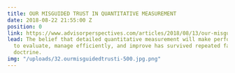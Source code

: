 ```yaml
---
title: OUR MISGUIDED TRUST IN QUANTITATIVE MEASUREMENT
date: 2018-08-22 21:55:00 Z
position: 0
link: https://www.advisorperspectives.com/articles/2018/08/13/our-misguided-trust-in-quantitative-measurement?bt_ee=Ab6ohzNv4QtbL03xk2oD1l602bQHmVnShild0aPevNsi4WpCF7davxHabaPdIaeI&bt_ts=1534241468343
lead: The belief that detailed quantitative measurement will make performance easier
  to evaluate, manage efficiently, and improve has survived repeated failures of the
  doctrine.
img: "/uploads/32.ourmisguidedtrusti-500.jpg.png"
---
```


